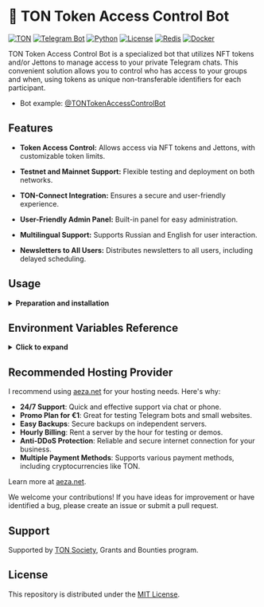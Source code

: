 # 🤖 TON Token Access Control Bot

[![TON](https://img.shields.io/badge/TON-grey?logo=TON&logoColor=40AEF0)](https://ton.org)
[![Telegram Bot](https://img.shields.io/badge/Bot-grey?logo=telegram)](https://core.telegram.org/bots)
[![Python](https://img.shields.io/badge/Python-3.10-blue.svg)](https://www.python.org/downloads/release/python-3100/)
[![License](https://img.shields.io/github/license/nessshon/token-access-control-bot)](https://github.com/nessshon/token-access-control-bot/blob/main/LICENSE)
[![Redis](https://img.shields.io/badge/Redis-Yes?logo=redis&color=white)](https://redis.io/)
[![Docker](https://img.shields.io/badge/Docker-blue?logo=docker&logoColor=white)](https://www.docker.com/)

TON Token Access Control Bot is a specialized bot that utilizes NFT tokens and/or Jettons to manage access to your
private
Telegram chats. This convenient solution allows you to control who has access to your groups and when, using tokens as
unique non-transferable identifiers for each participant.

* Bot example: [@TONTokenAccessControlBot](https://t.me/TONTokenAccessControlBot)

## Features

* **Token Access Control:** Allows access via NFT tokens and Jettons, with customizable token limits.

* **Testnet and Mainnet Support:** Flexible testing and deployment on both networks.

* **TON-Connect Integration:** Ensures a secure and user-friendly experience.

* **User-Friendly Admin Panel:** Built-in panel for easy administration.

* **Multilingual Support:** Supports Russian and English for user interaction.

* **Newsletters to All Users:** Distributes newsletters to all users, including delayed scheduling.

## Usage

<details>
<summary><b>Preparation and installation</b></summary>

You need your own server or you can rent one from a hosting provider. For this, check out the [Recommended Hosting Provider](#recommended-hosting-provider) section below.

1. Create a private group and/or channel.

2. Create a bot via [@BotFather](https://t.me/BotFather) and save the `TOKEN` (later referred to as `BOT_TOKEN`).

3. Create an API key on [tonconsole.com](https://tonconsole.com) (later referred to as `TONAPI_KEY`).

4. Obtain a key for TON Connect (**Optional**, later referred to as `TONAPI_TONCONNECT_KEY`).
   <blockquote>This key is necessary for the correct functioning of TON Connect on the backend under heavy user load. If you are expecting a high volume of traffic, more than one user per second, contact <a href="https://t.me/subden" alt=''">@subden</a> via private message to receive the key. Tell him about your project and the need for this key. If you don't expect much traffic, you can skip this step and use the bot without a key.</blockquote>

5. Clone the repository:

    ```bash
    git clone https://github.com/jayp89/token-access-control-bot.git
    ```

6. Navigate to the bot directory:

    ```bash
    cd token-access-control-bot
    ```

7. Clone the environment variables file:

   ```bash
   cp .env.example .env
   ```

8. Configure [environment variables](#environment-variables-reference) file:

   ```bash
   nano .env
   ```

9. Install Docker and Docker Compose:

   ```bash
   sudo apt install docker.io && apt install docker-compose -y
   ```

10. Run the bot in a Docker container:

    ```bash
    docker-compose up --build
    ```
    If you encounter the error:
    ```log
    Error while fetching server API version: HTTPConnection.request() got an unexpected keyword argument 'chunked'
    ```
    Install the latest version of docker-compose using the following command:
    ```bash
    sudo curl -L "https://github.com/docker/compose/releases/latest/download/docker-compose-$(uname -s)-$(uname -m)" -o /usr/bin/docker-compose  && sudo chmod +x /usr/bin/docker-compose
    ```
    After the bot is up and running smoothly, you can stop the containers by pressing **Ctrl + C** or **Ctrl + Shift + C** in the terminal. Then, to restart them in the background, use:
    ```bash
    docker-compose up -d
    ```

11. Start the bot with the command `/start`, choose the language, and connect wallet.

12. Access the admin panel with the command `/admin` and add the token.

13. Add the bot to your private chat, ensuring you grant permissions to add administrators. After that, the bot will
    prompt you to add the chat to the database for monitoring.

14. You're all set!

<blockquote>
Customize the bot's texts in the <a href="https://github.com/nessshon/token-access-control-bot/blob/main/app/texts.py">texts</a> file according to your requirements. Additionally, if desired, add your preferred language to <a href="https://github.com/nessshon/token-access-control-bot/blob/main/app/texts.py#L4">SUPPORTED_LANGUAGES</a> and insert the corresponding codes into <a href="https://github.com/nessshon/token-access-control-bot/blob/main/app/texts.py#L9">TEXT_BUTTONS</a> and <a href="https://github.com/nessshon/token-access-control-bot/blob/main/app/texts.py#L54">TEXT_MESSAGES</a>.
</blockquote>

</details>

## Environment Variables Reference

<details>
<summary><b>Click to expand</b></summary>

Here's a comprehensive reference guide for the environment variables used in the project:

| Variable                                  | Type   | Description                                                                                                                                                                                                                   | Example                                                                                             |
|-------------------------------------------|--------|-------------------------------------------------------------------------------------------------------------------------------------------------------------------------------------------------------------------------------|-----------------------------------------------------------------------------------------------------|
| `BOT_TOKEN`                               | `str`  | Bot token obtained from [@BotFather](https://t.me/BotFather)                                                                                                                                                                  | `123456:qweRTY`                                                                                     | 
| `BOT_DEV_ID`                              | `int`  | User ID of the bot developer, obtain it from [my_id_bot](https://t.me/my_id_bot)                                                                                                                                              | `123456789`                                                                                         |
| `BOT_ADMIN_ID`                            | `int`  | User ID of the bot admin, obtain it from [my_id_bot](https://t.me/my_id_bot)                                                                                                                                                  | `123456789`                                                                                         |
| `DEX_NAME`                                | `str`  | The name of the DEX identifying the provider is displayed in the bot for purchasing or viewing tokens.                                                                                                                        | `dedust` or `stonfi`                                                                                |
| `IS_TESTNET`                              | `bool` | Set to `True` for TON testnet or `False` for mainnet                                                                                                                                                                          | `False`                                                                                             |
| `MANIFEST_URL`                            | `str`  | URL of the bot's manifest file                                                                                                                                                                                                | `https://raw.githubusercontent.com/nessshon/token-access-control-bot/main/tonconnect-manifest.json` |
| `TONAPI_KEY`                              | `str`  | API key for TONAPI, obtain it from [tonconsole.com](https://tonconsole.com)                                                                                                                                                   | `AE33E...3FYQ`                                                                                      |
| `TONAPI_TONCONNECT_KEY`                   | `str`  | API key for TON Connect (**optional**), obtain it by contacting [@subden](https://t.me/subden)                                                                                                                                | `587d4...5a71` or leave empty                                                                       |
| `SCHEDULER_CHECK_CHAT_MEMBERS_INTERVAL`   | `int`  | Interval (minutes) for checking chat members (5 minutes is acceptable)                                                                                                                                                        | `5`                                                                                                 |
| `SCHEDULER_UPDATE_TOKEN_HOLDERS_INTERVAL` | `int`  | Interval (minutes) for updating token holders (adjust value by Jetton holders or NFT elements. Every 1000 tokens or holders equals 1-2 seconds. For instance, for collections with 30k or fewer elements, set the value to 1) | `5`                                                                                                 |
| `REDIS_HOST`                              | `str`  | Hostname or IP address of the Redis server (set `redis` if you don't have your own Redis server)                                                                                                                              | `redis`                                                                                             |
| `REDIS_PORT`                              | `int`  | Port number of the Redis server (set `6379` if you don't have your own Redis server)                                                                                                                                          | `6379`                                                                                              |
| `REDIS_DB`                                | `int`  | Redis database number (set `0` if you don't have your own Redis server)                                                                                                                                                       | `0`                                                                                                 |

</details>

## Recommended Hosting Provider

I recommend using [aeza.net](https://aeza.net/?ref=362599) for your hosting needs. Here's why:

- **24/7 Support**: Quick and effective support via chat or phone.
- **Promo Plan for €1**: Great for testing Telegram bots and small websites.
- **Easy Backups**: Secure backups on independent servers.
- **Hourly Billing**: Rent a server by the hour for testing or demos.
- **Anti-DDoS Protection**: Reliable and secure internet connection for your business.
- **Multiple Payment Methods**: Supports various payment methods, including cryptocurrencies like TON.

Learn more at [aeza.net](https://aeza.net/?ref=362599).



We welcome your contributions! If you have ideas for improvement or have identified a bug, please create an issue or
submit a pull request.

## Support

Supported by [TON Society](https://github.com/ton-society/grants-and-bounties), Grants and Bounties program.

## License

This repository is distributed under
the [MIT License](https://github.com/nessshon/token-access-control-bot/blob/main/LICENSE).

